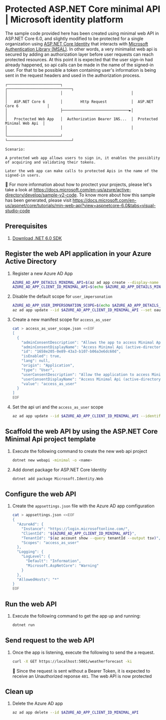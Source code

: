 # Protected ASP.NET Core minimal API | Microsoft identity platform

The sample code provided here has been created using minimal web API in ASP.NET Core 6.0, and slightly modified to be protected for a single organization using [ASP.NET Core Identity](https://docs.microsoft.com/en-us/aspnet/core/security/authentication/identity?view=aspnetcore-6.0) that interacts with [Microsoft Authentication Library (MSAL)](https://docs.microsoft.com/en-us/azure/active-directory/develop/msal-overview).  In other words, a very minimalist web api is secured by adding an authorization layer before user requests can reach protected resources.  At this point it is expected that the user sign-in had already happened, so api calls can be made in the name of the signed-in user. For that to be possible a token containing user's information is being sent in the request headers and used in the authorization process.

```output
┌────────────────────────┐                               ┌─────────────────────────────┐
│                        │                               │                             │
│   ASP.NET Core 6       │        Http Request           │  ASP.NET Core 6             │
│                        ├──────────────────────────────►│                             │
│   Proctected Web App   │  Authorization Bearer 1NS...  │  Protected Minimal Web Api  │
│                        │                               │                             │
└────────────────────────┘                               └─────────────────────────────┘

Scenario:

A protected web app allows users to sign in, it enables the possiblity of acquiring and validating their tokens.

Later the web app can make calls to protected Apis in the name of the signed-in users.
```

:link: For more information about how to proctect your projects, please let's take a look at https://docs.microsoft.com/en-us/azure/active-directory/develop/sample-v2-code. To know more about how this sample has been generated, please visit https://docs.microsoft.com/en-us/aspnet/core/tutorials/min-web-api?view=aspnetcore-6.0&tabs=visual-studio-code

## Prerequisites

1. [Download .NET 6.0 SDK](https://dotnet.microsoft.com/download/dotnet/6.0)

## Register the web API application in your Azure Active Directory

1. Register a new Azure AD App

   ```bash
   AZURE_AD_APP_DETAILS_MINIMAL_API=$(az ad app create --display-name "active-directory-dotnet-minimal-api-aspnetcore" -o json) && \
   AZURE_AD_APP_CLIENT_ID_MINIMAL_API=$(echo $AZURE_AD_APP_DETAILS_MINIMAL_API | jq ".appId" -r)
   ```

1. Disable the default scope for `user_impersonation`

   ```bash
   AZURE_AD_APP_USER_IMPERSONATION_SCOPE=$(echo $AZURE_AD_APP_DETAILS_MINIMAL_API | jq '.oauth2Permissions[0].isEnabled = false' | jq -r '.oauth2Permissions') && \
   az ad app update --id $AZURE_AD_APP_CLIENT_ID_MINIMAL_API --set oauth2Permissions="$AZURE_AD_APP_USER_IMPERSONATION_SCOPE"
   ```

1. Create a new manifest scope for `access_as_user`

   ```bash
   cat > access_as_user_scope.json <<EOF
   [
     {
       "adminConsentDescription": "Allows the app to access Minimal Api (active-directory-dotnet-minimal-api-aspnetcore) as the signed-in user.",
       "adminConsentDisplayName": "Access Minimal Api (active-directory-dotnet-minimal-api-aspnetcore)",
       "id": "1658e205-0e89-43a3-b107-b06a3e6dc60d",
       "isEnabled": true,
       "lang": null,
       "origin": "Application",
       "type": "User",
       "userConsentDescription": "Allow the application to access Minimal (active-directory-dotnet-minimal-aspnetcore) on your behalf.",
       "userConsentDisplayName": "Access Minimal Api (active-directory-dotnet-minimal-aspnetcore)",
       "value": "access_as_user"
     }
   ]
   EOF
   ```

1. Set the api uri and the `access_as_user` scope

   ```bash
   az ad app update --id $AZURE_AD_APP_CLIENT_ID_MINIMAL_API --identifier-uris "api://${AZURE_AD_APP_CLIENT_ID_MINIMAL_API}" --set oauth2Permissions=@access_as_user_scope.json
   ```

## Scaffold the web API by using the ASP.NET Core Minimal Api project template

1. Execute the following command to create the new web api project

   ```bash
   dotnet new webapi -minimal -o <name>
   ```

1. Add donet package for ASP.NET Core Identity

   ```bash
   dotnet add package Microsoft.Identity.Web
   ```

## Configure the web API

1. Create the `appsettings.json` file with the Azure AD app comfiguration

   ```bash
   cat > appsettings.json <<EOF
   {
     "AzureAd": {
       "Instance": "https://login.microsoftonline.com/",
       "ClientId": "${AZURE_AD_APP_CLIENT_ID_MINIMAL_API}",
       "TenantId": "$(az account show --query tenantId --output tsv)",
       "Scopes": "access_as_user"
     },
     "Logging": {
       "LogLevel": {
         "Default": "Information",
         "Microsoft.AspNetCore": "Warning"
       }
     },
     "AllowedHosts": "*"
   }
   EOF
   ```

## Run the web API

1. Execute the following command to get the app up and running:

   ```bash
   dotnet run
   ```

## Send request to the web API

1. Once the app is listening, execute the following to send the a request.

   ```bash
   curl -X GET https://localhost:5001/weatherforecast -ki
   ```

   :book: Since the request is sent without a Bearer Token, it is expected to receive an Unauthorized reponse `401`. The web API is now protected

## Clean up

1. Delete the Azure AD app

   ```bash
   az ad app delete --id $AZURE_AD_APP_CLIENT_ID_MINIMAL_API
   ```
